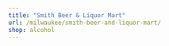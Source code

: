 ```yaml
---
title: "Smith Beer & Liquor Mart"
url: /milwaukee/smith-beer-and-liquor-mart/
shop: alcohol
---
```


